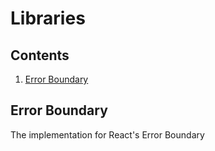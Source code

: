 # Libraries #

## Contents

1. [Error Boundary](./error-boundary/)

## Error Boundary

The implementation for React's Error Boundary